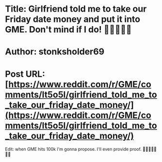 # Title: Girlfriend told me to take our Friday date money and put it into GME. Don't mind if I do! 🚀💎👐💎🚀
# Author: stonksholder69
# Post URL: [https://www.reddit.com/r/GME/comments/lt5o5l/girlfriend_told_me_to_take_our_friday_date_money/](https://www.reddit.com/r/GME/comments/lt5o5l/girlfriend_told_me_to_take_our_friday_date_money/)


Edit: when GME hits 100k I'm gonna propose. I'll even provide proof. 🚀🚀💎👐💎🚀🚀